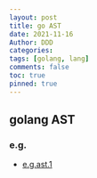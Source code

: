 ```yaml
---
layout: post
title: go AST
date: 2021-11-16
Author: DDD
categories:
tags: [golang, lang]
comments: false
toc: true
pinned: true
---
```

## golang AST
### e.g.
- [e.g.ast.1](https://github.com/dddgithub/dddblog/blob/master/_posts/it/lang/go/comp/e.g/e.g.ast.1.ipynb)
